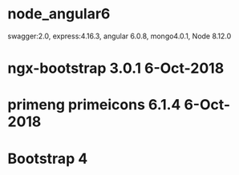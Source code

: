 # node_angular6
swagger:2.0, express:4.16.3, angular 6.0.8, mongo4.0.1, Node 8.12.0

# ngx-bootstrap 3.0.1  6-Oct-2018
# primeng primeicons 6.1.4 6-Oct-2018
# Bootstrap 4